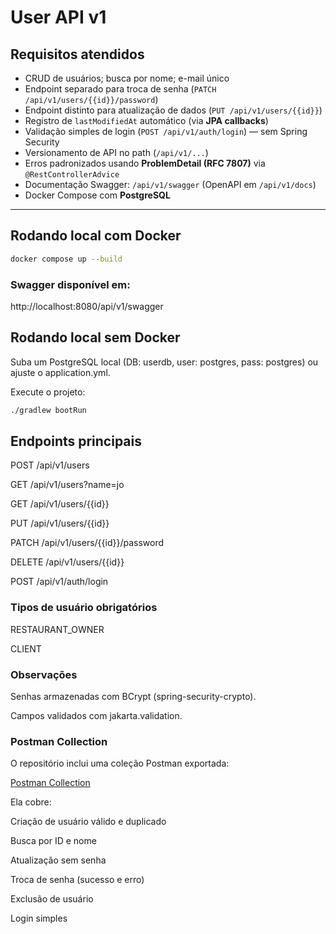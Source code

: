 # User API v1

##  Requisitos atendidos
- CRUD de usuários; busca por nome; e-mail único  
- Endpoint separado para troca de senha (`PATCH /api/v1/users/{{id}}/password`)  
- Endpoint distinto para atualização de dados (`PUT /api/v1/users/{{id}}`)  
- Registro de `lastModifiedAt` automático (via **JPA callbacks**)  
- Validação simples de login (`POST /api/v1/auth/login`) — sem Spring Security  
- Versionamento de API no path (`/api/v1/...`)  
- Erros padronizados usando **ProblemDetail (RFC 7807)** via `@RestControllerAdvice`  
- Documentação Swagger: `/api/v1/swagger` (OpenAPI em `/api/v1/docs`)  
- Docker Compose com **PostgreSQL**  

---

##  Rodando local com Docker
```bash
docker compose up --build
```

### Swagger disponível em:
http://localhost:8080/api/v1/swagger

## Rodando local sem Docker
Suba um PostgreSQL local (DB: userdb, user: postgres, pass: postgres) ou ajuste o application.yml.

Execute o projeto:

```bash
./gradlew bootRun
```
## Endpoints principais
POST /api/v1/users

GET /api/v1/users?name=jo

GET /api/v1/users/{{id}}

PUT /api/v1/users/{{id}}

PATCH /api/v1/users/{{id}}/password

DELETE /api/v1/users/{{id}}

POST /api/v1/auth/login

### Tipos de usuário obrigatórios
RESTAURANT_OWNER

CLIENT

### Observações
Senhas armazenadas com BCrypt (spring-security-crypto).

Campos validados com jakarta.validation.

### Postman Collection
O repositório inclui uma coleção Postman exportada:

[Postman Collection](postman-collection.json)

Ela cobre:

Criação de usuário válido e duplicado

Busca por ID e nome

Atualização sem senha

Troca de senha (sucesso e erro)

Exclusão de usuário

Login simples
